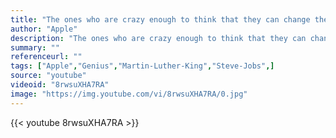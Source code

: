```yaml
---
title: "The ones who are crazy enough to think that they can change the world, are the ones who do."
author: "Apple"
description: "The ones who are crazy enough to think that they can change the world, are the ones who do. - Apple quotes from GetInspired365.com"
summary: ""
referenceurl: ""
tags: ["Apple","Genius","Martin-Luther-King","Steve-Jobs",]
source: "youtube"
videoid: "8rwsuXHA7RA"
image: "https://img.youtube.com/vi/8rwsuXHA7RA/0.jpg"
---
```


{{< youtube 8rwsuXHA7RA >}}
